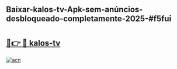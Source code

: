## Baixar-kalos-tv-Apk-sem-anúncios-desbloqueado-completamente-2025-#f5fui

# <h2><a href="https://ainizakaria.my?title=kalos-tv&ref=22M">🔗👉 🔴 kalos-tv</a></h2>

[![acn](https://github.com/user-attachments/assets/0f9c940e-d8b0-45ae-aac7-cd30a18b3e1c)](https://ainizakaria.my?title=kalos-tv&ref=22M)


